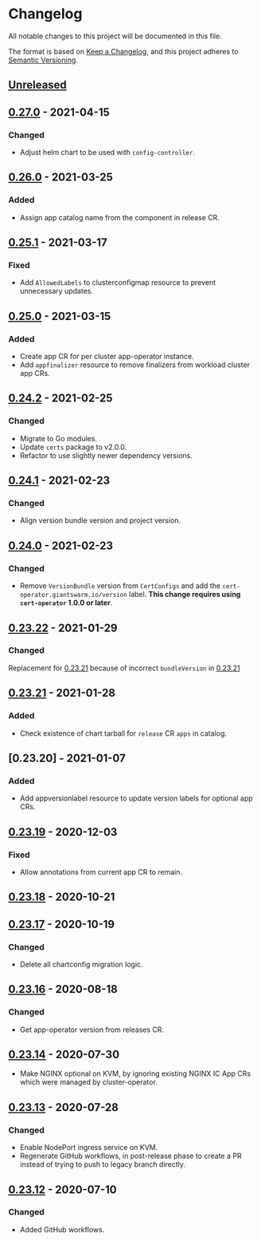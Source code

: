 # Changelog

All notable changes to this project will be documented in this file.

The format is based on [Keep a Changelog](https://keepachangelog.com/en/1.0.0/),
and this project adheres to [Semantic Versioning](https://semver.org/spec/v2.0.0.html).

## [Unreleased]

## [0.27.0] - 2021-04-15

### Changed

- Adjust helm chart to be used with `config-controller`.

## [0.26.0] - 2021-03-25

### Added

- Assign app catalog name from the component in release CR.

## [0.25.1] - 2021-03-17

### Fixed

- Add `AllowedLabels` to clusterconfigmap resource to prevent unnecessary updates.

## [0.25.0] - 2021-03-15

### Added

- Create app CR for per cluster app-operator instance.
- Add `appfinalizer` resource to remove finalizers from workload cluster app CRs.

## [0.24.2] - 2021-02-25

### Changed

- Migrate to Go modules.
- Update `certs` package to v2.0.0.
- Refactor to use slightly newer dependency versions.

## [0.24.1] - 2021-02-23

### Changed

- Align version bundle version and project version.

## [0.24.0] - 2021-02-23

### Changed

- Remove `VersionBundle` version from `CertConfigs` and add the `cert-operator.giantswarm.io/version` label. **This change requires using `cert-operator` 1.0.0 or later**.

## [0.23.22] - 2021-01-29

### Changed

Replacement for [0.23.21] because of incorrect `bundleVersion` in [0.23.21]

## [0.23.21] - 2021-01-28

### Added

- Check existence of chart tarball for `release` CR `apps` in catalog.

## [0.23.20] - 2021-01-07

### Added

- Add appversionlabel resource to update version labels for optional app CRs.

## [0.23.19] - 2020-12-03

### Fixed

-  Allow annotations from current app CR to remain.

## [0.23.18] - 2020-10-21

## [0.23.17] - 2020-10-19

### Changed

- Delete all chartconfig migration logic.

## [0.23.16] - 2020-08-18

### Changed

- Get app-operator version from releases CR.

## [0.23.14] - 2020-07-30

- Make NGINX optional on KVM, by ignoring existing NGINX IC App CRs which were managed by cluster-operator.

## [0.23.13] - 2020-07-28

### Changed

- Enable NodePort ingress service on KVM.
- Regenerate GitHub workflows, in post-release phase to create a PR instead of trying to push to legacy branch directly.

## [0.23.12] - 2020-07-10

### Changed

- Added GitHub workflows.

[Unreleased]: https://github.com/giantswarm/cluster-operator/compare/v0.27.0...HEAD
[0.27.0]: https://github.com/giantswarm/cluster-operator/compare/v0.26.0...v0.27.0
[0.26.0]: https://github.com/giantswarm/cluster-operator/compare/v0.25.1...v0.26.0
[0.25.1]: https://github.com/giantswarm/cluster-operator/compare/v0.25.0...v0.25.1
[0.25.0]: https://github.com/giantswarm/cluster-operator/compare/v0.24.2...v0.25.0
[0.24.2]: https://github.com/giantswarm/cluster-operator/compare/v0.24.1...v0.24.2
[0.24.1]: https://github.com/giantswarm/cluster-operator/compare/v0.24.0...v0.24.1
[0.24.0]: https://github.com/giantswarm/cluster-operator/compare/v0.23.22...v0.24.0
[0.23.22]: https://github.com/giantswarm/cluster-operator/compare/v0.23.21...v0.23.22
[0.23.21]: https://github.com/giantswarm/cluster-operator/compare/v0.23.19...v0.23.21
[0.23.19]: https://github.com/giantswarm/cluster-operator/compare/v0.23.18...v0.23.19
[0.23.18]: https://github.com/giantswarm/cluster-operator/compare/v0.23.17...v0.23.18
[0.23.17]: https://github.com/giantswarm/cluster-operator/compare/v0.23.16...v0.23.17
[0.23.16]: https://github.com/giantswarm/cluster-operator/compare/v0.23.15...v0.23.16
[0.23.15]: https://github.com/giantswarm/cluster-operator/compare/v0.23.14...v0.23.15
[0.23.14]: https://github.com/giantswarm/cluster-operator/compare/v0.23.13...v0.23.14
[0.23.13]: https://github.com/giantswarm/cluster-operator/compare/v0.23.12...v0.23.13
[0.23.12]: https://github.com/giantswarm/cluster-operator/releases/tag/v0.23.12
